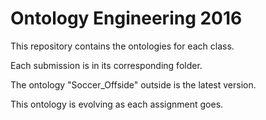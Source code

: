 # Ontology Engineering 2016
This repository contains the ontologies for each class.

Each submission is in its corresponding folder.

The ontology "Soccer_Offside" outside is the latest version. 

This ontology is evolving as each assignment goes. 